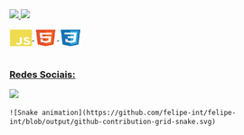  <div>
   <a href="https://github.com/felipe-int">
   <img height="180em" src="https://github-readme-stats.vercel.app/api?username=felipe-int&show_icons=true&theme=synthwave"&include_all_commits=true&count_private=true"/>
   <img height="180em" src="https://github-readme-stats.vercel.app/api/top-langs/?username=felipe-int&layout=compact&langs_count=6&theme=synthwave"/>

</div>
<div style="display: inline_block"><br>
  <img align="center" alt="Js" height="30" width="40" src="https://raw.githubusercontent.com/devicons/devicon/master/icons/javascript/javascript-plain.svg">
  <img align="center" alt="HTML" height="30" width="40" src="https://raw.githubusercontent.com/devicons/devicon/master/icons/html5/html5-original.svg">
  <img align="center" alt="CSS" height="30" width="40" src="https://raw.githubusercontent.com/devicons/devicon/master/icons/css3/css3-original.svg">
</div>
 
 <br>
 
  ### Redes Sociais:
 
<div> 
  <a href="https://www.instagram.com/feinteraminensee/" target="_blank"><img src="https://img.shields.io/badge/-Instagram-%23E4405F?style=for-the-badge&logo=instagram&logoColor=white" target="_blank"></a>
 
    ![Snake animation](https://github.com/felipe-int/felipe-int/blob/output/github-contribution-grid-snake.svg)

</div>
